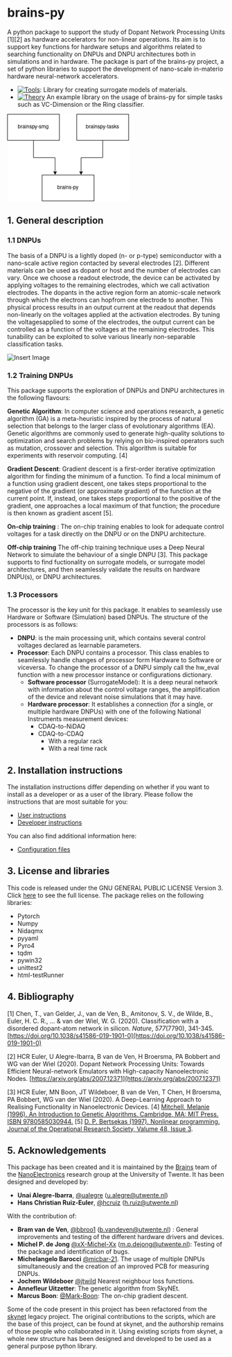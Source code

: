 
# brains-py #

A python package to support the study of Dopant Network Processing Units [1][2] as hardware accelerators for non-linear operations. Its aim is to support key functions for hardware setups and algorithms related to searching functionality on DNPUs and DNPU architectures both in simulations and in hardware.  The package is part of the brains-py project, a set of python libraries to support the development of nano-scale in-materio hardware neural-network accelerators.

 *   [![Tools](https://img.shields.io/badge/brainspy-smg-darkblue.svg)](https://github.com/BraiNEdarwin/brainspy-smg): Library for creating surrogate models of materials.
 *  [![Theory](https://img.shields.io/badge/brainspy-tasks-lightblue.svg)](https://github.com/BraiNEdarwin/brainspy-tasks) An example library on the usage of brains-py for simple tasks such as VC-Dimension or the Ring classifier.

![Insert image](https://raw.githubusercontent.com/BraiNEdarwin/brains-py/master/doc/figures/packages.png)


## 1. General description ##
### 1.1 DNPUs ###
The basis of a DNPU is a lightly doped (n- or p-type) semiconductor with a nano-scale active region contacted by several electrodes [2]. Different materials can be used as dopant or host and the number of electrodes can vary. Once we choose a readout electrode, the device can be activated by applying voltages to the remaining electrodes, which we call activation electrodes. The dopants in the active region form an atomic-scale network through which the electrons can hopfrom one electrode to another. This physical process results in an output current at the readout that depends non-linearly on the voltages applied at the activation electrodes. By tuning the voltagesapplied to some of the electrodes, the output current can be controlled as a function of the voltages at the remaining electrodes. This tunability can be exploited to solve various linearly non-separable classification tasks.

![Insert Image](https://raw.githubusercontent.com/BraiNEdarwin/brains-py/master/doc/figures/dnpu.png)

### 1.2 Training DNPUs ###
This package supports the exploration of DNPUs and DNPU architectures in the following flavours:

**Genetic Algorithm**: In computer science and operations research, a genetic algorithm (GA) is a meta-heuristic inspired by the process of natural selection that belongs to the larger class of evolutionary algorithms (EA). Genetic algorithms are commonly used to generate high-quality solutions to optimization and search problems by relying on bio-inspired operators such as mutation, crossover and selection. This algorithm is suitable for experiments with reservoir computing. [4]

**Gradient Descent**: Gradient descent is a first-order iterative optimization algorithm for finding the minimum of a function. To find a local minimum of a function using gradient descent, one takes steps proportional to the negative of the gradient (or approximate gradient) of the function at the current point. If, instead, one takes steps proportional to the positive of the gradient, one approaches a local maximum of that function; the procedure is then known as gradient ascent [5].

**On-chip training** : The on-chip training enables to look for adequate control voltages for a task directly on the DNPU or on the DNPU architecture.

**Off-chip training** The off-chip training technique uses a Deep Neural Network to simulate the behaviour of a single DNPU [3]. This package supports to find fuctionality on surrogate models, or surrogate model architectures, and then seamlessly validate the results on hardware DNPU(s), or DNPU architectures.

### 1.3 Processors ###
The processor is the key unit for this package. It enables to seamlessly use Hardware or Software (Simulation) based  DNPUs. The structure of the processors is as follows:

* **DNPU**: is the main processing unit, which contains several control voltages declared as learnable parameters.
* **Processor**: Each DNPU contains a processor. This class enables to seamlessly handle changes of processor form Hardware to Software or viceversa. To change the processor of a DNPU simply call the hw_eval function with a new processor instance or configurations dictionary.
	* **Software processor** (SurrogateModel): It is a deep neural network with information about the  control voltage ranges, the amplification of the device and relevant noise simulations that it may have.
	* **Hardware processor**: It establishes a connection (for a single, or multiple hardware DNPUs) with one of the following National Instruments measurement devices:
		* CDAQ-to-NiDAQ
		* CDAQ-to-CDAQ
			* With a regular rack
			* With a real time rack


## 2. Installation instructions ##
The installation instructions differ depending on whether if you want to install as a developer or as a user of the library. Please follow the instructions that are most suitable for you:
* [User instructions](https://github.com/BraiNEdarwin/brains-py/blob/master/doc/USER_INSTRUCTIONS.md)
* [Developer instructions](https://github.com/BraiNEdarwin/brains-py/blob/master/doc/DEVELOPER_INSTRUCTIONS.md)

You can also find additional information here:
* [Configuration files](https://github.com/BraiNEdarwin/brains-py/blob/master/doc/CONFIGURATION_FILES.md)

## 3. License and libraries ##
This code is released under the GNU GENERAL PUBLIC LICENSE Version 3. Click [here](https://github.com/BraiNEdarwin/brains-py/blob/master/doc/LICENSE) to see the full license.
The package relies on the following libraries:
* Pytorch
* Numpy
* Nidaqmx
* pyyaml
* Pyro4
* tqdm
* pywin32
* unittest2
* html-testRunner

## 4. Bibliography

[1] Chen, T., van Gelder, J., van de Ven, B., Amitonov, S. V., de Wilde, B., Euler, H. C. R., ... & van der Wiel, W. G. (2020). Classification with a disordered dopant-atom network in silicon. _Nature_, _577_(7790), 341-345. [https://doi.org/10.1038/s41586-019-1901-0](https://doi.org/10.1038/s41586-019-1901-0)

[2] HCR Euler, U Alegre-Ibarra, B van de Ven, H Broersma, PA Bobbert and WG van der Wiel (2020). Dopant Network Processing Units: Towards Efficient Neural-network Emulators with High-capacity Nanoelectronic Nodes. [https://arxiv.org/abs/2007.12371](https://arxiv.org/abs/2007.12371)

[3] HCR Euler, MN Boon, JT Wildeboer, B van de Ven, T Chen, H Broersma, PA Bobbert, WG van der Wiel (2020). A Deep-Learning Approach to Realising Functionality in Nanoelectronic Devices.
[4] [Mitchell, Melanie (1996). An Introduction to Genetic Algorithms. Cambridge, MA: MIT Press. ISBN 9780585030944.](https://books.google.nl/books?hl=en&lr=&id=0eznlz0TF-IC&oi=fnd&pg=PP9&ots=shoJ1029Jc&sig=wZ2khjtK5Gf468MmMZ-xOxepr1M&redir_esc=y#v=onepage&q&f=false)
[5] [D. P. Bertsekas (1997). Nonlinear programming. Journal of the Operational Research Society, Valume 48, Issue 3](https://doi.org/10.1057/palgrave.jors.2600425).

## 5. Acknowledgements
This package has been created and it is maintained by the [Brains](https://www.utwente.nl/en/brains/) team of the [NanoElectronics](https://www.utwente.nl/en/eemcs/ne/) research group at the University of Twente. It has been designed and developed by:
-   **Unai Alegre-Ibarra**, [@ualegre](https://github.com/ualegre) ([u.alegre@utwente.nl](mailto:u.alegre@utwente.nl))
-   **Hans Christian Ruiz-Euler**, [@hcruiz](https://github.com/hcruiz) ([h.ruiz@utwente.nl](mailto:h.ruiz@utwente.nl))

With the contribution of:
-  **Bram van de Ven**, [@bbroo1](https://github.com/bbroo1) ([b.vandeven@utwente.nl](mailto:b.vandeven@utwente.nl)) : General improvements and testing of the different hardware drivers and devices.
- **Michel P. de Jong** [@xX-Michel-Xx](https://github.com/xX-Michel-Xx) ([m.p.dejong@utwente.nl](mailto:m.p.dejong@utwente.nl)): Testing of the package and identification of bugs.
 - **Michelangelo Barocci** [@micbar-21](https://github.com/micbar-21/).  The usage of multiple DNPUs simultaneously and the creation of an improved PCB for measuring DNPUs.
 - **Jochem Wildeboer** [@jtwild](https://github.com/jtwild/)  Nearest neighbour loss functions.
 - **Annefleur Uitzetter**: The genetic algorithm from SkyNEt.
 - **Marcus Boon**: [@Mark-Boon](https://github.com/Mark-Boon): The on-chip gradient descent.

Some of the code present in this project has been refactored from the [skynet](https://github.com/BraiNEdarwin/SkyNEt) legacy project. The original contributions to the scripts, which are the base of this project, can be found at skynet, and the authorship remains of those people who collaborated in it. Using existing scripts from skynet, a whole new structure has been designed and developed to be used as a general purpose python library.  
